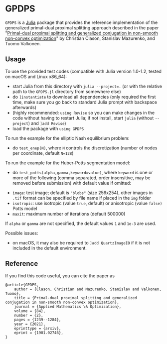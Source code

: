 # GPDPS

`GPDPS` is a [Julia](http://julialang.org) package that provides the reference implementation of the generalized primal-dual proximal splitting approach described in the paper "[Primal-dual proximal splitting and generalized conjugation in non-smooth non-convex optimization](https://arxiv.org/abs/1901.02746)" by Christian Clason, Stanislav Mazurenko, and Tuomo Valkonen.

## Usage

To use the provided test codes (compatible with Julia version 1.0-1.2, tested on macOS and Linux x86_64):

* start Julia from this directory with `julia --project=.` (or with the relative path to the `GPDPS.jl` directory from somewhere else)
* do `]instantiate` to download all dependencies (only required the first time, make sure you go back to standard Julia prompt with backspace afterwards)
* (highly recommended: `using Revise` so you can make changes in the code without having to restart Julia; if not install, start `julia` (without `--project`) and `]add Revise`)
* load the package with `using GPDPS`

To run the example for the elliptic Nash equilibrium problem:

* do `test_enep(N)`, where `N` controls the discretization (number of nodes per coordinate, default `N=128`)

To run the example for the Huber-Potts segmentation model:

* do `test_potts(alpha,gamma,keyword=value)`, where `keyword` is one or more of the following (comma separated, order insensitive, may be removed before submission) with default value if omitted:

- `image`: test image; default is `"blobs"` (size 256x254), other images in `.tif` format can be specified by file name if placed in the `img` folder
- `isotropic`: use isotropic (value `true`, default) or anisotropic (value `false)` Potts model
- `maxit`: maximum number of iterations (default 500000)

If `alpha` or `gamma` are not specified, the default values `1` and `1e-3` are used.

Possible issues:
* on macOS, it may also be required to `]add QuartzImageIO` if it is not included in the default environment.

## Reference

If you find this code useful, you can cite the paper as

    @article{GPDPS,
        author = {Clason, Christian and Mazurenko, Stanislav and Valkonen, Tuomo},
        title = {Primal-dual proximal splitting and generalized conjugation in non-smooth non-convex optimization},
        journal = {Applied Mathematics \& Optimization},
        volume = {84},
        number = {2},
        pages = {1239--1284},
        year = {2021},
        eprinttype = {arxiv},
        eprint = {1901.02746},
    }


